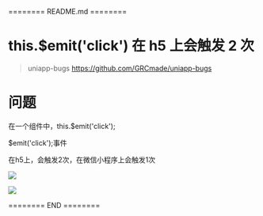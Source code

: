 ======== README.md ========

# this.$emit('click') 在 h5 上会触发 2 次
> uniapp-bugs https://github.com/GRCmade/uniapp-bugs

# 问题

在一个组件中，this.$emit('click');

$emit('click');事件

在h5上，会触发2次，在微信小程序上会触发1次

![](https://yuhepicgo.oss-cn-beijing.aliyuncs.com/undefined20250220172252681.png)

![](https://yuhepicgo.oss-cn-beijing.aliyuncs.com/undefined20250220172305132.png)

======== END ========